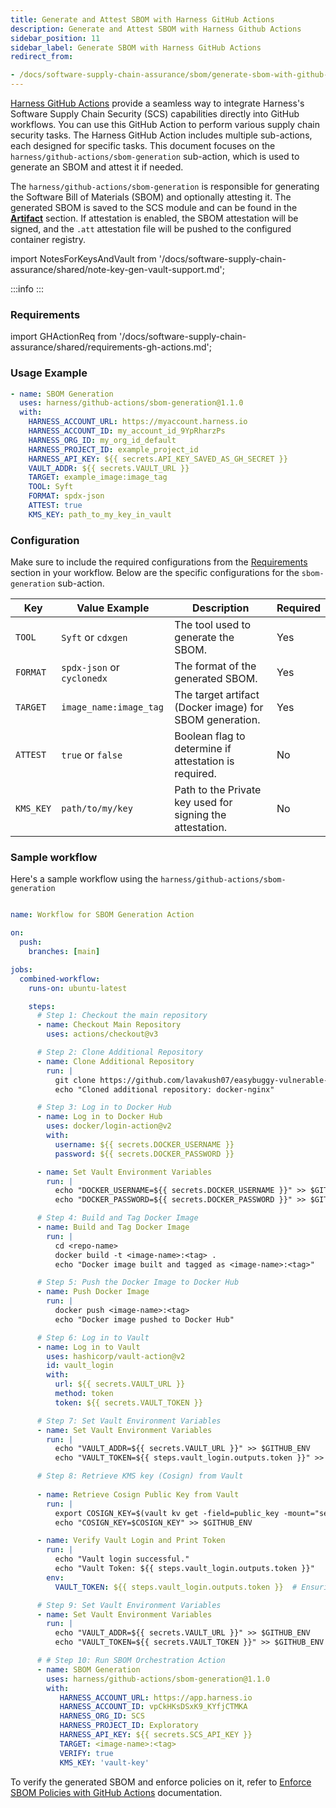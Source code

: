 ```yaml
---
title: Generate and Attest SBOM with Harness GitHub Actions
description: Generate and Attest SBOM with Harness Github Actions
sidebar_position: 11
sidebar_label: Generate SBOM with Harness GitHub Actions
redirect_from:

- /docs/software-supply-chain-assurance/sbom/generate-sbom-with-github-actions
---
```


[Harness GitHub Actions](https://github.com/marketplace/actions/harness-github-actions) provide a seamless way to integrate Harness's Software Supply Chain Security (SCS) capabilities directly into GitHub workflows. You can use this GitHub Action to perform various supply chain security tasks. 
The Harness GitHub Action includes multiple sub-actions, each designed for specific tasks. This document focuses on the `harness/github-actions/sbom-generation` sub-action, which is used to generate an SBOM and attest it if needed.

The `harness/github-actions/sbom-generation` is responsible for generating the Software Bill of Materials (SBOM) and optionally attesting it. The generated SBOM is saved to the SCS module and can be found in the [**Artifact**](/docs/software-supply-chain-assurance/artifact-security/overview) section. If attestation is enabled, the SBOM attestation will be signed, and the `.att` attestation file will be pushed to the configured container registry.

import NotesForKeysAndVault from '/docs/software-supply-chain-assurance/shared/note-key-gen-vault-support.md';

:::info
<NotesForKeysAndVault />
:::

### Requirements

import GHActionReq from '/docs/software-supply-chain-assurance/shared/requirements-gh-actions.md';

<GHActionReq />

### Usage Example

```yaml
- name: SBOM Generation
  uses: harness/github-actions/sbom-generation@1.1.0
  with:
    HARNESS_ACCOUNT_URL: https://myaccount.harness.io
    HARNESS_ACCOUNT_ID: my_account_id_9YpRharzPs
    HARNESS_ORG_ID: my_org_id_default
    HARNESS_PROJECT_ID: example_project_id
    HARNESS_API_KEY: ${{ secrets.API_KEY_SAVED_AS_GH_SECRET }}
    VAULT_ADDR: ${{ secrets.VAULT_URL }}
    TARGET: example_image:image_tag
    TOOL: Syft
    FORMAT: spdx-json
    ATTEST: true
    KMS_KEY: path_to_my_key_in_vault
```

### Configuration

Make sure to include the required configurations from the [Requirements](#requirements) section in your workflow. Below are the specific configurations for the `sbom-generation` sub-action.

| **Key**         | **Value Example**       | **Description**                                            | **Required** |
|-----------------|-------------------------|------------------------------------------------------------|-------------|
| `TOOL`         | `Syft` or `cdxgen`        | The tool used to generate the SBOM.                        | Yes         |
| `FORMAT`       | `spdx-json` or `cyclonedx`| The format of the generated SBOM.                          | Yes         |
| `TARGET`       | `image_name:image_tag`  | The target artifact (Docker image) for SBOM generation.    | Yes         |
| `ATTEST`       | `true` or `false`         | Boolean flag to determine if attestation is required.      | No          |
| `KMS_KEY`      | `path/to/my/key`        | Path to the Private key used for signing the attestation.          | No          |

### Sample workflow

Here's a sample workflow using the `harness/github-actions/sbom-generation`

```yaml

name: Workflow for SBOM Generation Action

on:
  push:
    branches: [main]

jobs:
  combined-workflow:
    runs-on: ubuntu-latest

    steps:
      # Step 1: Checkout the main repository
      - name: Checkout Main Repository
        uses: actions/checkout@v3

      # Step 2: Clone Additional Repository
      - name: Clone Additional Repository
        run: |
          git clone https://github.com/lavakush07/easybuggy-vulnerable-application
          echo "Cloned additional repository: docker-nginx"

      # Step 3: Log in to Docker Hub
      - name: Log in to Docker Hub
        uses: docker/login-action@v2
        with:
          username: ${{ secrets.DOCKER_USERNAME }}
          password: ${{ secrets.DOCKER_PASSWORD }}

      - name: Set Vault Environment Variables
        run: |
          echo "DOCKER_USERNAME=${{ secrets.DOCKER_USERNAME }}" >> $GITHUB_ENV
          echo "DOCKER_PASSWORD=${{ secrets.DOCKER_PASSWORD }}" >> $GITHUB_ENV

      # Step 4: Build and Tag Docker Image
      - name: Build and Tag Docker Image
        run: |
          cd <repo-name>
          docker build -t <image-name>:<tag> .
          echo "Docker image built and tagged as <image-name>:<tag>"

      # Step 5: Push the Docker Image to Docker Hub
      - name: Push Docker Image
        run: |
          docker push <image-name>:<tag>
          echo "Docker image pushed to Docker Hub"

      # Step 6: Log in to Vault
      - name: Log in to Vault
        uses: hashicorp/vault-action@v2
        id: vault_login
        with:
          url: ${{ secrets.VAULT_URL }}
          method: token
          token: ${{ secrets.VAULT_TOKEN }}

      # Step 7: Set Vault Environment Variables
      - name: Set Vault Environment Variables
        run: |
          echo "VAULT_ADDR=${{ secrets.VAULT_URL }}" >> $GITHUB_ENV
          echo "VAULT_TOKEN=${{ steps.vault_login.outputs.token }}" >> $GITHUB_ENV

      # Step 8: Retrieve KMS key (Cosign) from Vault
    
      - name: Retrieve Cosign Public Key from Vault
        run: |
          export COSIGN_KEY=$(vault kv get -field=public_key -mount="secret1/cosign-key" "cosign-key")
          echo "COSIGN_KEY=$COSIGN_KEY" >> $GITHUB_ENV

      - name: Verify Vault Login and Print Token
        run: |
          echo "Vault login successful."
          echo "Vault Token: ${{ steps.vault_login.outputs.token }}"
        env:
          VAULT_TOKEN: ${{ steps.vault_login.outputs.token }}  # Ensuring token is accessible

      # Step 9: Set Vault Environment Variables
      - name: Set Vault Environment Variables
        run: |
          echo "VAULT_ADDR=${{ secrets.VAULT_URL }}" >> $GITHUB_ENV
          echo "VAULT_TOKEN=${{ secrets.VAULT_TOKEN }}" >> $GITHUB_ENV

      # # Step 10: Run SBOM Orchestration Action
      - name: SBOM Generation
        uses: harness/github-actions/sbom-generation@1.1.0
        with:
           HARNESS_ACCOUNT_URL: https://app.harness.io
           HARNESS_ACCOUNT_ID: vpCkHKsDSxK9_KYfjCTMKA
           HARNESS_ORG_ID: SCS
           HARNESS_PROJECT_ID: Exploratory
           HARNESS_API_KEY: ${{ secrets.SCS_API_KEY }}
           TARGET: <image-name>:<tag>
           VERIFY: true
           KMS_KEY: 'vault-key'

```

To verify the generated SBOM and enforce policies on it, refer to [Enforce SBOM Policies with GitHub Actions](/docs/software-supply-chain-assurance/sbom-policies/enforce-sbom-policies-with-github-actions) documentation.